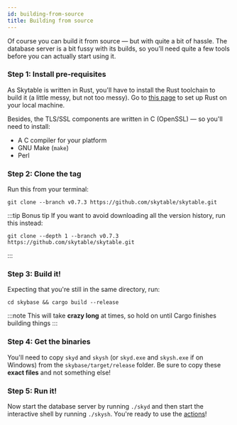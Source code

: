 ```yaml
---
id: building-from-source
title: Building from source
---
```


Of course you can build it from source &mdash; but with quite a bit of hassle. The database server is a bit fussy with its builds, so you'll need quite a few tools before you can actually start using it.

### Step 1: Install pre-requisites

As Skytable is written in Rust, you'll have to install the Rust toolchain to build it (a little messy, but not too messy). Go to [this page](https://rustup.rs/) to set up Rust on your local machine.

Besides, the TLS/SSL components are written in C (OpenSSL) &mdash; so you'll need to install:

- A C compiler for your platform
- GNU Make (`make`)
- Perl

### Step 2: Clone the tag

Run this from your terminal:

```
git clone --branch v0.7.3 https://github.com/skytable/skytable.git
```

:::tip Bonus tip
If you want to avoid downloading all the version history, run this instead:

```
git clone --depth 1 --branch v0.7.3 https://github.com/skytable/skytable.git
```

:::

### Step 3: Build it!

Expecting that you're still in the same directory, run:

```
cd skybase && cargo build --release
```

:::note
This will take **crazy long** at times, so hold on until Cargo finishes building things
:::

### Step 4: Get the binaries

You'll need to copy `skyd` and `skysh` (or `skyd.exe` and `skysh.exe` if on Windows) from the `skybase/target/release` folder. Be sure to copy these **exact files** and not something else!

### Step 5: Run it!

Now start the database server by running `./skyd` and then start the interactive shell by running `./skysh`. You're ready to use the [actions](actions-overview)!
